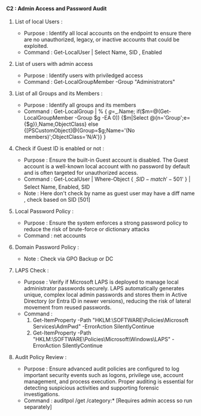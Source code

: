 
#### C2 : Admin Access and Password Audit

1. List of local Users :
   - Purpose : Identify all local accounts on the endpoint to ensure there are no unauthorized, legacy, or inactive accounts that could be exploited.
   - Command : Get-LocalUser | Select Name, SID , Enabled

2. List of users with admin access
   - Purpose : Identify users with priviledged access
   - Command : Get-LocalGroupMember -Group "Administrators"

3. List of all Groups and its Members :
   - Purpose : Identify all groups and its members
   - Command :  Get-LocalGroup | % { $g=$_.Name; if($m=@(Get-LocalGroupMember -Group $g -EA 0)) {$m|Select @{n='Group';e={$g}},Name,ObjectClass} else {[PSCustomObject]@{Group=$g;Name='(No members)';ObjectClass='N/A'}} }

4. Check if Guest ID is enabled or not :
   - Purpose : Ensure the built-in Guest account is disabled. The Guest account is a well-known local account with no password by default and is often targeted for unauthorized access.
   - Command : Get-LocalUser | Where-Object { $_.SID -match '-501$' } | Select Name, Enabled, SID
   - Note    : Here don't check by name as guest user may have a diff name , check based on SID [501]

5. Local Password Policy :
   - Purpose :  Ensure the system enforces a strong password policy to reduce the risk of brute-force or dictionary attacks
   - Command :  net accounts

6. Domain Password Policy :
   - Note    : Check via GPO Backup or DC

7. LAPS Check :
   - Purpose : Verify if Microsoft LAPS is deployed to manage local administrator passwords securely.
LAPS automatically generates unique, complex local admin passwords and stores them in Active Directory (or Entra ID in newer versions), reducing the risk of lateral movement from reused passwords.
   - Command :
       1. Get-ItemProperty -Path "HKLM:\SOFTWARE\Policies\Microsoft Services\AdmPwd" -ErrorAction SilentlyContinue
       2. Get-ItemProperty -Path "HKLM:\SOFTWARE\Policies\Microsoft\Windows\LAPS" -ErrorAction SilentlyContinue

8. Audit Policy Review :
   - Purpose : Ensure advanced audit policies are configured to log important security events such as logons, privilege use, account management, and process execution. Proper auditing is essential for detecting suspicious activities and supporting forensic investigations.
   - Command : auditpol /get /category:* [Requires admin access so run separately]




